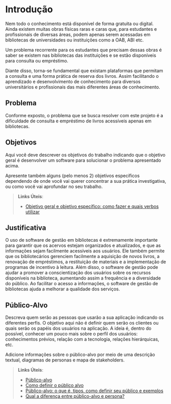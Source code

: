 # Introdução

Nem todo o conhecimento está disponível de forma gratuita ou digital. Ainda existem muitas obras físicas raras e caras que, para estudantes e profissionais de diversas áreas, podem apenas serem acessadas em bibliotecas de universidades ou instituições como a OAB, ABI etc.

Um problema recorrente para os estudantes que precisam dessas obras é saber se existem nas bibliotecas das instituições e se estão disponíveis para consulta ou empréstimo.

Diante disso, torna-se fundamental que existam plataformas que permitam a consulta e uma forma prática de reserva dos livros. Assim facilitando o aprendizado e desenvolvimento de conhecimento para diversos universitários e profissionais das mais diferentes áreas de conhecimento.

## Problema

Conforme exposto, o problema que se busca resolver com este projeto é a dificuldade de consulta e empréstimo de livros acessíveis apenas em bibliotecas.


## Objetivos

Aqui você deve descrever os objetivos do trabalho indicando que o objetivo geral é desenvolver um software para solucionar o problema apresentado acima. 

Apresente também alguns (pelo menos 2) objetivos específicos dependendo de onde você vai querer concentrar a sua prática investigativa, ou como você vai aprofundar no seu trabalho.
 
> **Links Úteis**:
> - [Objetivo geral e objetivo específico: como fazer e quais verbos utilizar](https://blog.mettzer.com/diferenca-entre-objetivo-geral-e-objetivo-especifico/)

## Justificativa

O uso de software de gestão em bibliotecas é extremamente importante para garantir que os acervos estejam organizados e atualizados, e que as informações sejam facilmente acessíveis aos usuários. Ele também permite que os bibliotecários gerenciem facilmente a aquisição de novos livros, a renovação de empréstimos, a restituição de materiais e a implementação de programas de incentivo à leitura. Além disso, o software de gestão pode ajudar a promover a conscientização dos usuários sobre os recursos disponíveis na biblioteca, aumentando assim a frequência e a diversidade do público. Ao facilitar o acesso a informações, o software de gestão de bibliotecas ajuda a melhorar a qualidade dos serviços.

## Público-Alvo

Descreva quem serão as pessoas que usarão a sua aplicação indicando os diferentes perfis. O objetivo aqui não é definir quem serão os clientes ou quais serão os papéis dos usuários na aplicação. A ideia é, dentro do possível, conhecer um pouco mais sobre o perfil dos usuários: conhecimentos prévios, relação com a tecnologia, relações
hierárquicas, etc.

Adicione informações sobre o público-alvo por meio de uma descrição textual, diagramas de personas e mapa de stakeholders.

> **Links Úteis**:
> - [Público-alvo](https://blog.hotmart.com/pt-br/publico-alvo/)
> - [Como definir o público alvo](https://exame.com/pme/5-dicas-essenciais-para-definir-o-publico-alvo-do-seu-negocio/)
> - [Público-alvo: o que é, tipos, como definir seu público e exemplos](https://klickpages.com.br/blog/publico-alvo-o-que-e/)
> - [Qual a diferença entre público-alvo e persona?](https://rockcontent.com/blog/diferenca-publico-alvo-e-persona/)
